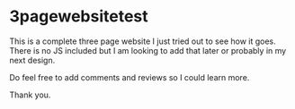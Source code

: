 # 3pagewebsitetest
This is a complete three page website I just tried out to see how it goes. There is no JS included but I am looking to add that later or probably in my next design.

Do feel free to add comments and reviews so I could learn more.

Thank you.
